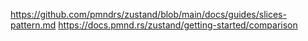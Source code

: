 https://github.com/pmndrs/zustand/blob/main/docs/guides/slices-pattern.md
https://docs.pmnd.rs/zustand/getting-started/comparison